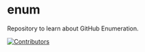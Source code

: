 # enum
Repository to learn about GitHub Enumeration.















































































































































































































































[![Contributors](https://img.shields.io/badge/Contributors-3-brightgreen)](https://github.com/EurydiceCorp/enum/graphs/contributors)
